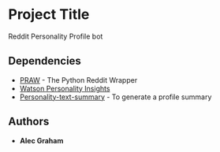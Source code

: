 # Project Title

Reddit Personality Profile bot


## Dependencies

* [PRAW](https://praw.readthedocs.io/) - The Python Reddit Wrapper
* [Watson Personality Insights](https://cloud.ibm.com/apidocs/personality-insights)
* [Personality-text-summary](https://www.npmjs.com/package/personality-text-summary) - To generate a profile summary


## Authors

* **Alec Graham**
